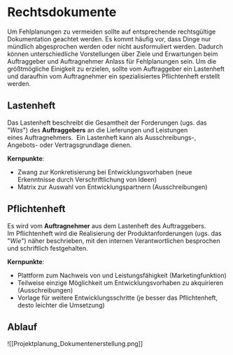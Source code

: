 # Rechtsdokumente
Um Fehlplanungen zu vermeiden sollte auf entsprechende rechtsgültige Dokumentation geachtet werden. Es kommt häufig vor, dass Dinge nur mündlich abgesprochen werden oder nicht ausformuliert werden. Dadurch können unterschiedliche Vorstellungen über Ziele und Erwartungen beim Auftraggeber und Auftragnehmer Anlass für Fehlplanungen sein. Um die größtmögliche Einigkeit zu erzielen, sollte vom Auftraggeber ein Lastenheft und daraufhin vom Auftragnehmer ein spezialisiertes Pflichtenheft erstellt werden.

## Lastenheft
Das Lastenheft beschreibt die Gesamtheit der Forderungen (ugs. das "*Was*") des **Auftraggebers** an die Lieferungen und Leistungen eines Auftragnehmers.  Ein Lastenheft kann als Ausschreibungs-, Angebots- oder Vertragsgrundlage dienen.

**Kernpunkte**:
- Zwang zur Konkretisierung bei Entwicklungsvorhaben (neue Erkenntnisse durch Verschriftlichung von Ideen)
- Matrix zur Auswahl von Entwicklungspartnern (Ausschreibungen)

## Pflichtenheft
Es wird vom **Auftragnehmer** aus dem Lastenheft des Auftraggebers. Im Pflichtenheft wird die Realisierung der Produktanforderungen (ugs. das "*Wie*") näher beschrieben, mit den internen Verantwortlichen besprochen und schriftlich festgehalten.

**Kernpunkte**:
- Plattform zum Nachweis von und Leistungsfähigkeit (Marketingfunktion)
- Teilweise einzige Möglichkeit um Entwicklungsvorhaben zu akquirieren (Ausschreibungen)
- Vorlage für weitere Entwicklungsschritte (je besser das Pflichtenheft, desto leichter die Umsetzung)

## Ablauf
![[Projektplanung_Dokumentenerstellung.png]]
